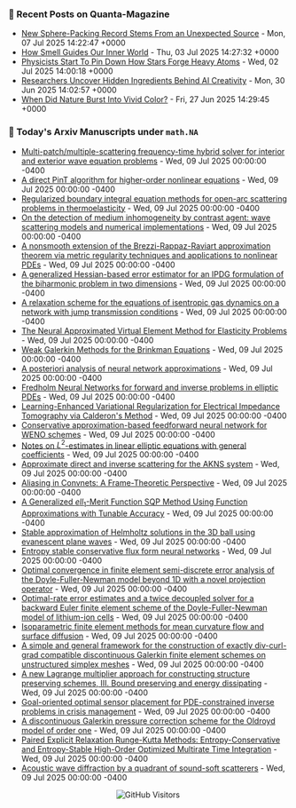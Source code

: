 ### 📝 Recent Posts on Quanta-Magazine
<!-- quanta starts -->
* <a href="https://www.quantamagazine.org/new-sphere-packing-record-stems-from-an-unexpected-source-20250707/">New Sphere-Packing Record Stems From an Unexpected Source</a> - Mon, 07 Jul 2025 14:22:47 +0000
* <a href="https://www.quantamagazine.org/how-smell-guides-our-inner-world-20250703/">How Smell Guides Our Inner World</a> - Thu, 03 Jul 2025 14:27:32 +0000
* <a href="https://www.quantamagazine.org/physicists-start-to-pin-down-how-stars-forge-heavy-atoms-20250702/">Physicists Start To Pin Down How Stars Forge Heavy Atoms</a> - Wed, 02 Jul 2025 14:00:18 +0000
* <a href="https://www.quantamagazine.org/researchers-uncover-hidden-ingredients-behind-ai-creativity-20250630/">Researchers Uncover Hidden Ingredients Behind AI Creativity</a> - Mon, 30 Jun 2025 14:02:57 +0000
* <a href="https://www.quantamagazine.org/when-did-nature-burst-into-vivid-color-20250627/">When Did Nature Burst Into Vivid Color?</a> - Fri, 27 Jun 2025 14:29:45 +0000
<!-- quanta ends -->


### 📝 Today's Arxiv Manuscripts under ``math.NA``
<!-- arxiv-math-na starts -->
* <a href="https://arxiv.org/abs/2507.05725">Multi-patch/multiple-scattering frequency-time hybrid solver for interior and exterior wave equation problems</a> - Wed, 09 Jul 2025 00:00:00 -0400
* <a href="https://arxiv.org/abs/2507.05743">A direct PinT algorithm for higher-order nonlinear equations</a> - Wed, 09 Jul 2025 00:00:00 -0400
* <a href="https://arxiv.org/abs/2507.05747">Regularized boundary integral equation methods for open-arc scattering problems in thermoelasticity</a> - Wed, 09 Jul 2025 00:00:00 -0400
* <a href="https://arxiv.org/abs/2507.05773">On the detection of medium inhomogeneity by contrast agent: wave scattering models and numerical implementations</a> - Wed, 09 Jul 2025 00:00:00 -0400
* <a href="https://arxiv.org/abs/2507.05774">A nonsmooth extension of the Brezzi-Rappaz-Raviart approximation theorem via metric regularity techniques and applications to nonlinear PDEs</a> - Wed, 09 Jul 2025 00:00:00 -0400
* <a href="https://arxiv.org/abs/2507.05776">A generalized Hessian-based error estimator for an IPDG formulation of the biharmonic problem in two dimensions</a> - Wed, 09 Jul 2025 00:00:00 -0400
* <a href="https://arxiv.org/abs/2507.05779">A relaxation scheme for the equations of isentropic gas dynamics on a network with jump transmission conditions</a> - Wed, 09 Jul 2025 00:00:00 -0400
* <a href="https://arxiv.org/abs/2507.05786">The Neural Approximated Virtual Element Method for Elasticity Problems</a> - Wed, 09 Jul 2025 00:00:00 -0400
* <a href="https://arxiv.org/abs/2507.05953">Weak Galerkin Methods for the Brinkman Equations</a> - Wed, 09 Jul 2025 00:00:00 -0400
* <a href="https://arxiv.org/abs/2507.06017">A posteriori analysis of neural network approximations</a> - Wed, 09 Jul 2025 00:00:00 -0400
* <a href="https://arxiv.org/abs/2507.06038">Fredholm Neural Networks for forward and inverse problems in elliptic PDEs</a> - Wed, 09 Jul 2025 00:00:00 -0400
* <a href="https://arxiv.org/abs/2507.06114">Learning-Enhanced Variational Regularization for Electrical Impedance Tomography via Calderon's Method</a> - Wed, 09 Jul 2025 00:00:00 -0400
* <a href="https://arxiv.org/abs/2507.06190">Conservative approximation-based feedforward neural network for WENO schemes</a> - Wed, 09 Jul 2025 00:00:00 -0400
* <a href="https://arxiv.org/abs/2507.04940">Notes on $L^2$-estimates in linear elliptic equations with general coefficients</a> - Wed, 09 Jul 2025 00:00:00 -0400
* <a href="https://arxiv.org/abs/2507.05525">Approximate direct and inverse scattering for the AKNS system</a> - Wed, 09 Jul 2025 00:00:00 -0400
* <a href="https://arxiv.org/abs/2507.06152">Aliasing in Convnets: A Frame-Theoretic Perspective</a> - Wed, 09 Jul 2025 00:00:00 -0400
* <a href="https://arxiv.org/abs/2507.06199">A Generalized $ell_1$-Merit Function SQP Method Using Function Approximations with Tunable Accuracy</a> - Wed, 09 Jul 2025 00:00:00 -0400
* <a href="https://arxiv.org/abs/2401.04016">Stable approximation of Helmholtz solutions in the 3D ball using evanescent plane waves</a> - Wed, 09 Jul 2025 00:00:00 -0400
* <a href="https://arxiv.org/abs/2411.01746">Entropy stable conservative flux form neural networks</a> - Wed, 09 Jul 2025 00:00:00 -0400
* <a href="https://arxiv.org/abs/2411.10758">Optimal convergence in finite element semi-discrete error analysis of the Doyle-Fuller-Newman model beyond 1D with a novel projection operator</a> - Wed, 09 Jul 2025 00:00:00 -0400
* <a href="https://arxiv.org/abs/2411.15722">Optimal-rate error estimates and a twice decoupled solver for a backward Euler finite element scheme of the Doyle-Fuller-Newman model of lithium-ion cells</a> - Wed, 09 Jul 2025 00:00:00 -0400
* <a href="https://arxiv.org/abs/2503.10774">Isoparametric finite element methods for mean curvature flow and surface diffusion</a> - Wed, 09 Jul 2025 00:00:00 -0400
* <a href="https://arxiv.org/abs/2503.24131">A simple and general framework for the construction of exactly div-curl-grad compatible discontinuous Galerkin finite element schemes on unstructured simplex meshes</a> - Wed, 09 Jul 2025 00:00:00 -0400
* <a href="https://arxiv.org/abs/2506.12402">A new Lagrange multiplier approach for constructing structure preserving schemes, III. Bound preserving and energy dissipating</a> - Wed, 09 Jul 2025 00:00:00 -0400
* <a href="https://arxiv.org/abs/2507.02500">Goal-oriented optimal sensor placement for PDE-constrained inverse problems in crisis management</a> - Wed, 09 Jul 2025 00:00:00 -0400
* <a href="https://arxiv.org/abs/2507.03909">A discontinuous Galerkin pressure correction scheme for the Oldroyd model of order one</a> - Wed, 09 Jul 2025 00:00:00 -0400
* <a href="https://arxiv.org/abs/2507.04991">Paired Explicit Relaxation Runge-Kutta Methods: Entropy-Conservative and Entropy-Stable High-Order Optimized Multirate Time Integration</a> - Wed, 09 Jul 2025 00:00:00 -0400
* <a href="https://arxiv.org/abs/2410.23647">Acoustic wave diffraction by a quadrant of sound-soft scatterers</a> - Wed, 09 Jul 2025 00:00:00 -0400
<!-- arxiv-math-na ends -->

<div align="center">
  
![GitHub Visitors](https://api.visitorbadge.io/api/visitors?path=https%3A%2F%2Fgithub.com%2Flowrank&label=profile%20views&labelColor=%231e1e2e&countColor=%23cba6f7)



</div>
